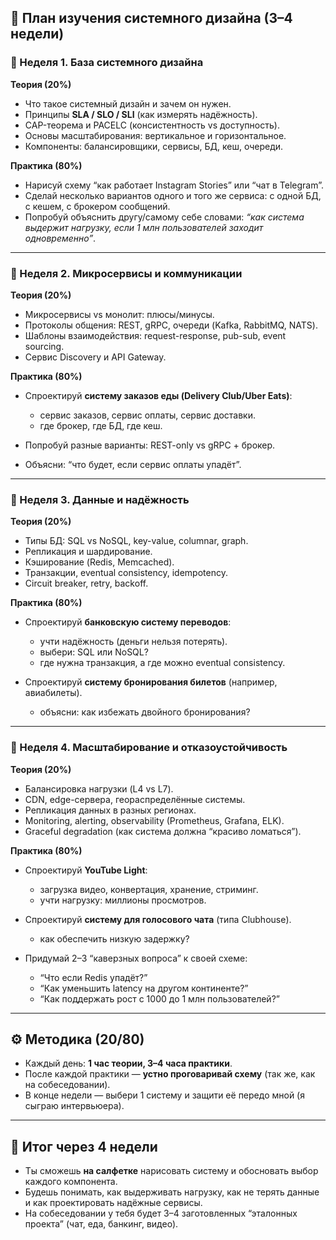 ## 📅 План изучения системного дизайна (3–4 недели)

### 🔹 Неделя 1. База системного дизайна

**Теория (20%)**

* Что такое системный дизайн и зачем он нужен.
* Принципы **SLA / SLO / SLI** (как измерять надёжность).
* CAP-теорема и PACELC (консистентность vs доступность).
* Основы масштабирования: вертикальное и горизонтальное.
* Компоненты: балансировщики, сервисы, БД, кеш, очереди.

**Практика (80%)**

* Нарисуй схему “как работает Instagram Stories” или “чат в Telegram”.
* Сделай несколько вариантов одного и того же сервиса: с одной БД, с кешем, с брокером сообщений.
* Попробуй объяснить другу/самому себе словами: *“как система выдержит нагрузку, если 1 млн пользователей заходит одновременно”*.

---

### 🔹 Неделя 2. Микросервисы и коммуникации

**Теория (20%)**

* Микросервисы vs монолит: плюсы/минусы.
* Протоколы общения: REST, gRPC, очереди (Kafka, RabbitMQ, NATS).
* Шаблоны взаимодействия: request-response, pub-sub, event sourcing.
* Сервис Discovery и API Gateway.

**Практика (80%)**

* Спроектируй **систему заказов еды (Delivery Club/Uber Eats)**:

  * сервис заказов, сервис оплаты, сервис доставки.
  * где брокер, где БД, где кеш.
* Попробуй разные варианты: REST-only vs gRPC + брокер.
* Объясни: “что будет, если сервис оплаты упадёт”.

---

### 🔹 Неделя 3. Данные и надёжность

**Теория (20%)**

* Типы БД: SQL vs NoSQL, key-value, columnar, graph.
* Репликация и шардирование.
* Кэширование (Redis, Memcached).
* Транзакции, eventual consistency, idempotency.
* Circuit breaker, retry, backoff.

**Практика (80%)**

* Спроектируй **банковскую систему переводов**:

  * учти надёжность (деньги нельзя потерять).
  * выбери: SQL или NoSQL?
  * где нужна транзакция, а где можно eventual consistency.
* Спроектируй **систему бронирования билетов** (например, авиабилеты).

  * объясни: как избежать двойного бронирования?

---

### 🔹 Неделя 4. Масштабирование и отказоустойчивость

**Теория (20%)**

* Балансировка нагрузки (L4 vs L7).
* CDN, edge-сервера, геораспределённые системы.
* Репликация данных в разных регионах.
* Monitoring, alerting, observability (Prometheus, Grafana, ELK).
* Graceful degradation (как система должна “красиво ломаться”).

**Практика (80%)**

* Спроектируй **YouTube Light**:

  * загрузка видео, конвертация, хранение, стриминг.
  * учти нагрузку: миллионы просмотров.
* Спроектируй **систему для голосового чата** (типа Clubhouse).

  * как обеспечить низкую задержку?
* Придумай 2–3 “каверзных вопроса” к своей схеме:

  * “Что если Redis упадёт?”
  * “Как уменьшить latency на другом континенте?”
  * “Как поддержать рост с 1000 до 1 млн пользователей?”

---

## ⚙️ Методика (20/80)

* Каждый день: **1 час теории, 3–4 часа практики**.
* После каждой практики — **устно проговаривай схему** (так же, как на собеседовании).
* В конце недели — выбери 1 систему и защити её передо мной (я сыграю интервьюера).

---

## 🎯 Итог через 4 недели

* Ты сможешь **на салфетке** нарисовать систему и обосновать выбор каждого компонента.
* Будешь понимать, как выдерживать нагрузку, как не терять данные и как проектировать надёжные сервисы.
* На собеседовании у тебя будет 3–4 заготовленных “эталонных проекта” (чат, еда, банкинг, видео).